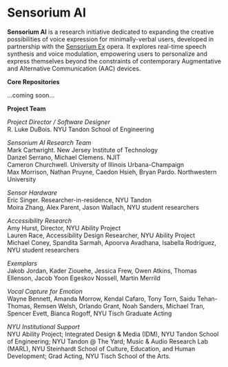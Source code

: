 # Sensorium AI

**Sensorium AI** is a research initiative dedicated to expanding the creative possibilities of voice expression for minimally-verbal users, developed in partnership with the [Sensorium Ex](https://www.paolaprestini.com/compositions/sensorium-ex) opera. It explores real-time speech synthesis and voice modulation, empowering users to personalize and express themselves beyond the constraints of contemporary Augmentative and Alternative Communication (AAC) devices.

**Core Repositories**

...coming soon...

**Project Team**

*Project Director / Software Designer*  
R. Luke DuBois. NYU Tandon School of Engineering  

*Sensorium AI Research Team*  
Mark Cartwright. New Jersey Institute of Technology  
Danzel Serrano, Michael Clemens. NJIT  
Cameron Churchwell. University of Illinois Urbana-Champaign  
Max Morrison, Nathan Pruyne, Caedon Hsieh, Bryan Pardo. Northwestern University  

*Sensor Hardware*  
Eric Singer. Researcher-in-residence, NYU Tandon  
Moira Zhang, Alex Parent, Jason Wallach, NYU student researchers  

*Accessibility Research*  
Amy Hurst, Director, NYU Ability Project  
Lauren Race, Accessibility Design Researcher, NYU Ability Project  
Michael Coney, Spandita Sarmah, Apoorva Avadhana, Isabella Rodriguez, NYU student researchers  

*Exemplars*  
Jakob Jordan, Kader Ziouehe, Jessica Frew, Owen Atkins, Thomas Ellenson, Jacob Yoon Egeskov Nossell, Martin Merrild  

*Vocal Capture for Emotion*  
Wayne Bennett, Amanda Morrow, Kendal Cafaro, Tony Torn, Saidu Tehan-Thomas, Remsen Welsh, Orlando Grant, Noah Sanders, Michael Tran, Spencer Evett, Bianca Rogoff, NYU Tisch Graduate Acting  

*NYU Institutional Support*  
NYU Ability Project; Integrated Design & Media (IDM), NYU Tandon School of Engineering; NYU Tandon @ The Yard; Music & Audio Research Lab (MARL), NYU Steinhardt School of Culture, Education, and Human Development; Grad Acting, NYU Tisch School of the Arts.



